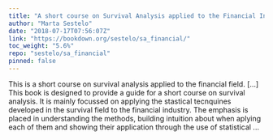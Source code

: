 ```yaml
---
title: "A short course on Survival Analysis applied to the Financial Industry"
author: "Marta Sestelo"
date: "2018-07-17T07:56:07Z"
link: "https://bookdown.org/sestelo/sa_financial/"
toc_weight: "5.6%"
repo: "sestelo/sa_financial"
pinned: false
---
```


This is a short course on survival analysis applied to the financial field. [...] This book is designed to provide a guide for a short course on survival analysis. It is mainly focussed on applying the stastical tecnquines developed in the survival field to the financial industry. The emphasis is placed in understanding the methods, building intuition about when aplying each of them and showing their application through the use of statistical ...

